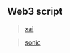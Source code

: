 ## Web3 script

> [xai](https://github.com/birchspace/xai)

> [sonic](https://github.com/birchspace/sonic)